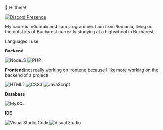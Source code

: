 👋 Hi there!

[![Discord Presence](https://pe-promenada.agency/discord/signature/309333602129281027)](https://discord.com/users/309333602129281027)

My name is m0untain and I am programmer. I am from Romania, living on the outskirts of Bucharest currently studying at a highschool in Bucharest.

Languages I use

**Backend**

![NodeJS](https://img.shields.io/badge/node.js-6DA55F?style=for-the-badge&logo=node.js&logoColor=white)
![PHP](https://img.shields.io/badge/php-%23777BB4.svg?style=for-the-badge&logo=php&logoColor=white)

**Frontend**(not really working on frontend because I like more working on the backend of a project)

![HTML5](https://img.shields.io/badge/html5-%23E34F26.svg?style=for-the-badge&logo=html5&logoColor=white)
![CSS3](https://img.shields.io/badge/css3-%231572B6.svg?style=for-the-badge&logo=css3&logoColor=white)
![JavaScript](https://img.shields.io/badge/javascript-%23323330.svg?style=for-the-badge&logo=javascript&logoColor=%23F7DF1E)

**Database**

![MySQL](https://img.shields.io/badge/mysql-%2300f.svg?style=for-the-badge&logo=mysql&logoColor=white)

**IDE**

![Visual Studio Code](https://img.shields.io/badge/Visual%20Studio%20Code-0078d7.svg?style=for-the-badge&logo=visual-studio-code&logoColor=white)
![Visual Studio](https://img.shields.io/badge/Visual%20Studio-5C2D91.svg?style=for-the-badge&logo=visual-studio&logoColor=white)



<!---
m0untain04/m0untain04 is a ✨ special ✨ repository because its `README.md` (this file) appears on your GitHub profile.
You can click the Preview link to take a look at your changes.
--->
